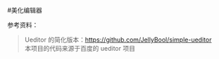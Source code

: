 #美化编辑器

参考资料：
>Ueditor 的简化版本：https://github.com/JellyBool/simple-ueditor  
>本项目的代码来源于百度的 ueditor 项目

